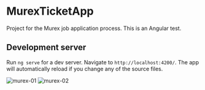# MurexTicketApp

Project for the Murex job application process. This is an Angular test.

## Development server

Run `ng serve` for a dev server. Navigate to `http://localhost:4200/`. The app will automatically reload if you change any of the source files.

![murex-01](https://user-images.githubusercontent.com/13356409/142044117-9454c1ec-0ae3-40c2-8ea8-09916eadba14.png)
![murex-02](https://user-images.githubusercontent.com/13356409/142044120-28a2d933-bfe5-4f64-9e94-f4a5f89b7290.png)
